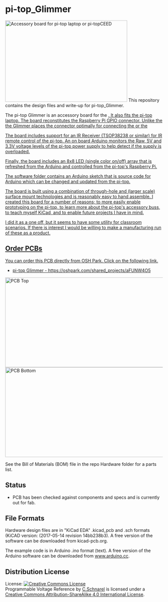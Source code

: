 pi-top_Glimmer  
==============

<img src="https://raw.githubusercontent.com/uChip/VoltageReferenceProgrammable/master/4000mV.jpg" alt="Accessory board for pi-top laptop or pi-topCEED" height="260" width="390">  
This repository contains the design files and write-up for pi-top_Glimmer.  

The pi-top Glimmer is an accessory board for the <a rel="pi-topCEED" href="https://pi-top.com/product/ceed">.  It also fits the pi-top laptop.  The board reconstitutes the Raspberry Pi GPIO connector. Unlike the <a rel="pi-topPROTO" href="https://pi-top.com/buy/addon"> the Glimmer places the connector optimally for connecting the <a rel="T-Cobbler Plus - GPIO Breakout" href="https://www.adafruit.com/product/2028"> or the <a rel="Pi Wedge" href="https://www.sparkfun.com/products/13717">

<picture>

The board includes support for an IR Receiver (TSOP38238 or similar) for IR remote control of the pi-top.  An on board Arduino monitors the Raw, 5V and 3.3V voltage levels of the pi-top power supply to help detect if the supply is overloaded.

Finally, the board includes an 8x8 LED (single color on/off) array that is refreshed from the Arduino and controlled from the pi-top's Raspberry Pi.

The software folder contains an Arduino sketch that is source code for Arduino which can be changed and updated from the pi-top.

The board is built using a combination of through-hole and (larger scale) surface mount technologies and is reasonably easy to hand assemble. I created this board for a number of reasons; to more easily enable prototyping on the pi-top, to learn more about the pi-top's accessory buss, to teach myself KiCad, and to enable future projects I have in mind.  

I did it as a one off, but it seems to have some utility for classroom scenarios.  If there is interest I would be willing to make a manufacturing run of these as a product.

## Order PCBs  

You can order this PCB directly from OSH Park.  Click on the following link.  
  * pi-top Glimmer - https://oshpark.com/shared_projects/aFUNW4O5 

<img src="https://raw.githubusercontent.com/uChip/VoltageReferenceProgrammable/master/RevDtop.png" alt="PCB Top" height="287" width="550">

<img src="https://raw.githubusercontent.com/uChip/VoltageReferenceProgrammable/master/RevDbottom.png" alt="PCB Bottom" height="287" width="550">

See the Bill of Materials (BOM) file in the repo Hardware folder for a parts list.  

## Status  
  * PCB has been checked against components and specs and is currently out for fab.  

## File Formats  

Hardware design files are in "KiCad EDA" .kicad_pcb and .sch formats (KiCAD version: (2017-05-14 revision 14bb238b3).  A free version of the software can be downloaded from kicad-pcb.org.  

The example code is in Arduino .ino format (text).  A free version of the Arduino software can be downloaded from www.arduino.cc.  

## Distribution License  

License:
<a rel="license" href="http://creativecommons.org/licenses/by-sa/4.0/"><img alt="Creative Commons License" style="border-width:0" src="https://i.creativecommons.org/l/by-sa/4.0/88x31.png" /></a><br /><span xmlns:dct="http://purl.org/dc/terms/" property="dct:title">Programmable Voltage Reference</span> by <a xmlns:cc="http://creativecommons.org/ns#" href="https://github.com/uChip/VoltageReferenceProgrammable" property="cc:attributionName" rel="cc:attributionURL">C.Schnarel</a> is licensed under a <a rel="license" href="http://creativecommons.org/licenses/by-sa/4.0/">Creative Commons Attribution-ShareAlike 4.0 International License</a>.
  


